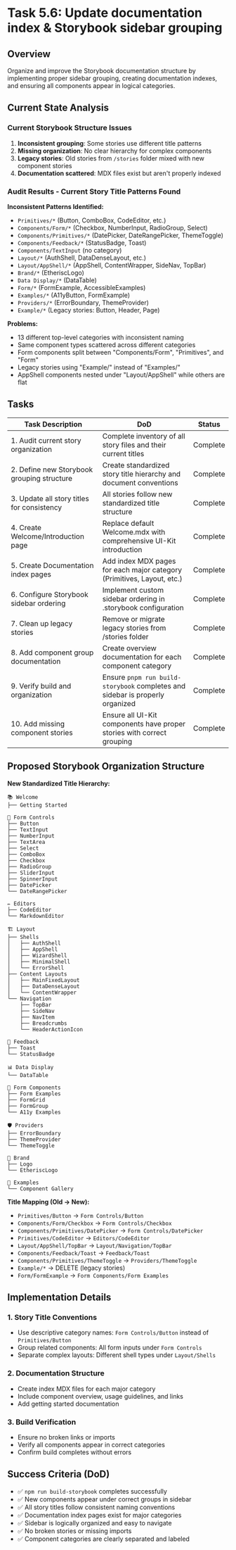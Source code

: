 # Task 5.6: Update documentation index & Storybook sidebar grouping

## Overview

Organize and improve the Storybook documentation structure by implementing proper sidebar grouping, creating documentation indexes, and ensuring all components appear in logical categories.

## Current State Analysis

### Current Storybook Structure Issues

1. **Inconsistent grouping**: Some stories use different title patterns
2. **Missing organization**: No clear hierarchy for complex components
3. **Legacy stories**: Old stories from `/stories` folder mixed with new component stories
4. **Documentation scattered**: MDX files exist but aren't properly indexed

### Audit Results - Current Story Title Patterns Found

**Inconsistent Patterns Identified:**

- `Primitives/*` (Button, ComboBox, CodeEditor, etc.)
- `Components/Form/*` (Checkbox, NumberInput, RadioGroup, Select)
- `Components/Primitives/*` (DatePicker, DateRangePicker, ThemeToggle)
- `Components/Feedback/*` (StatusBadge, Toast)
- `Components/TextInput` (no category)
- `Layout/*` (AuthShell, DataDenseLayout, etc.)
- `Layout/AppShell/*` (AppShell, ContentWrapper, SideNav, TopBar)
- `Brand/*` (EtheriscLogo)
- `Data Display/*` (DataTable)
- `Form/*` (FormExample, AccessibleExamples)
- `Examples/*` (A11yButton, FormExample)
- `Providers/*` (ErrorBoundary, ThemeProvider)
- `Example/*` (Legacy stories: Button, Header, Page)

**Problems:**

- 13 different top-level categories with inconsistent naming
- Same component types scattered across different categories
- Form components split between "Components/Form", "Primitives", and "Form"
- Legacy stories using "Example/" instead of "Examples/"
- AppShell components nested under "Layout/AppShell" while others are flat

## Tasks

| Task Description                           | DoD                                                                           | Status   |
| ------------------------------------------ | ----------------------------------------------------------------------------- | -------- |
| 1. Audit current story organization        | Complete inventory of all story files and their current titles                | Complete |
| 2. Define new Storybook grouping structure | Create standardized story title hierarchy and document conventions            | Complete |
| 3. Update all story titles for consistency | All stories follow new standardized title structure                           | Complete |
| 4. Create Welcome/Introduction page        | Replace default Welcome.mdx with comprehensive UI-Kit introduction            | Complete |
| 5. Create Documentation index pages        | Add index MDX pages for each major category (Primitives, Layout, etc.)        | Complete |
| 6. Configure Storybook sidebar ordering    | Implement custom sidebar ordering in .storybook configuration                 | Complete |
| 7. Clean up legacy stories                 | Remove or migrate legacy stories from /stories folder                         | Complete |
| 8. Add component group documentation       | Create overview documentation for each component category                     | Complete |
| 9. Verify build and organization           | Ensure `pnpm run build-storybook` completes and sidebar is properly organized | Complete |
| 10. Add missing component stories          | Ensure all UI-Kit components have proper stories with correct grouping        | Complete |

## Proposed Storybook Organization Structure

**New Standardized Title Hierarchy:**

```
📚 Welcome
├── Getting Started

🧱 Form Controls
├── Button
├── TextInput
├── NumberInput
├── TextArea
├── Select
├── ComboBox
├── Checkbox
├── RadioGroup
├── SliderInput
├── SpinnerInput
├── DatePicker
└── DateRangePicker

✏️ Editors
├── CodeEditor
└── MarkdownEditor

🏗️ Layout
├── Shells
│   ├── AuthShell
│   ├── AppShell
│   ├── WizardShell
│   ├── MinimalShell
│   └── ErrorShell
├── Content Layouts
│   ├── MainFixedLayout
│   ├── DataDenseLayout
│   └── ContentWrapper
└── Navigation
    ├── TopBar
    ├── SideNav
    ├── NavItem
    ├── Breadcrumbs
    └── HeaderActionIcon

🎨 Feedback
├── Toast
└── StatusBadge

📊 Data Display
└── DataTable

🔧 Form Components
├── Form Examples
├── FormGrid
├── FormGroup
└── A11y Examples

🛡️ Providers
├── ErrorBoundary
├── ThemeProvider
└── ThemeToggle

🎯 Brand
├── Logo
└── EtheriscLogo

📝 Examples
└── Component Gallery
```

**Title Mapping (Old → New):**

- `Primitives/Button` → `Form Controls/Button`
- `Components/Form/Checkbox` → `Form Controls/Checkbox`
- `Components/Primitives/DatePicker` → `Form Controls/DatePicker`
- `Primitives/CodeEditor` → `Editors/CodeEditor`
- `Layout/AppShell/TopBar` → `Layout/Navigation/TopBar`
- `Components/Feedback/Toast` → `Feedback/Toast`
- `Components/Primitives/ThemeToggle` → `Providers/ThemeToggle`
- `Example/*` → DELETE (legacy stories)
- `Form/FormExample` → `Form Components/Form Examples`

## Implementation Details

### 1. Story Title Conventions

- Use descriptive category names: `Form Controls/Button` instead of `Primitives/Button`
- Group related components: All form inputs under `Form Controls`
- Separate complex layouts: Different shell types under `Layout/Shells`

### 2. Documentation Structure

- Create index MDX files for each major category
- Include component overview, usage guidelines, and links
- Add getting started documentation

### 3. Build Verification

- Ensure no broken links or imports
- Verify all components appear in correct categories
- Confirm build completes without errors

## Success Criteria (DoD)

- ✅ `npm run build-storybook` completes successfully
- ✅ New components appear under correct groups in sidebar
- ✅ All story titles follow consistent naming conventions
- ✅ Documentation index pages exist for major categories
- ✅ Sidebar is logically organized and easy to navigate
- ✅ No broken stories or missing imports
- ✅ Component categories are clearly separated and labeled
